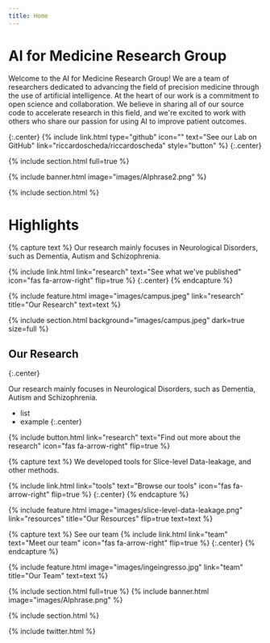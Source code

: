 ```yaml
---
title: Home
---
```


# AI for Medicine Research Group

Welcome to the AI for Medicine Research Group! We are a team of researchers dedicated to advancing the field of precision medicine through the use of artificial intelligence. At the heart of our work is a commitment to open science and collaboration. We believe in sharing all of our source code to accelerate research in this field, and we're excited to work with others who share our passion for using AI to improve patient outcomes.

{:.center}
{%
  include link.html
  type="github"
  icon=""
  text="See our Lab on GitHub"
  link="riccardoscheda/riccardoscheda"
  style="button"
%}
{:.center}

{% include section.html full=true %}

{% include banner.html image="images/AIphrase2.png" %}

{% include section.html %}

# Highlights

{% capture text %}
Our research mainly focuses in Neurological Disorders, such as Dementia, Autism and Schizophrenia. 

{%
  include link.html
  link="research"
  text="See what we've published"
  icon="fas fa-arrow-right"
  flip=true
%}
{:.center}
{% endcapture %}

{%
  include feature.html
  image="images/campus.jpeg"
  link="research"
  title="Our Research"
  text=text
%}



{% 
  include section.html
  background="images/campus.jpeg"
  dark=true
  size=full
%}

## Our Research
{:.center}

Our research mainly focuses in Neurological Disorders, such as Dementia, Autism and Schizophrenia. 
* list
* example
{:.center}

{%
  include button.html
  link="research"
  text="Find out more about the research"
  icon="fas fa-arrow-right"
  flip=true
%}


{% capture text %}
We developed tools for Slice-level Data-leakage, and other methods.

{%
  include link.html
  link="tools"
  text="Browse our tools"
  icon="fas fa-arrow-right"
  flip=true
%}
{:.center}
{% endcapture %}

{%
  include feature.html
  image="images/slice-level-data-leakage.png"
  link="resources"
  title="Our Resources"
  flip=true
  text=text
%}

{% capture text %}
See our team
{%
  include link.html
  link="team"
  text="Meet our team"
  icon="fas fa-arrow-right"
  flip=true
%}
{:.center}
{% endcapture %}

{%
  include feature.html
  image="images/ingeingresso.jpg"
  link="team"
  title="Our Team"
  text=text
%}

{% include section.html full=true %}
{% include banner.html image="images/AIphrase.png" %}

{% include section.html %}

{% include twitter.html %}


